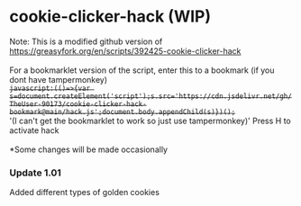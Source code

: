 # cookie-clicker-hack (WIP)
Note: This is a modified github version of https://greasyfork.org/en/scripts/392425-cookie-clicker-hack<br>
<br>
For a bookmarklet version of the script, enter this to a bookmark (if you dont have tampermonkey)<br>
~~`javascript:(()=>{var s=document.createElement('script');s.src='https://cdn.jsdelivr.net/gh/TheUser-90173/cookie-clicker-hack-bookmark@main/hack.js';document.body.appendChild(s)})();`<br>~~ '(I can't get the bookmarklet to work so just use tampermonkey)'
Press H to activate hack<br>
<br>
*Some changes will be made occasionally

### Update 1.01
Added different types of golden cookies
